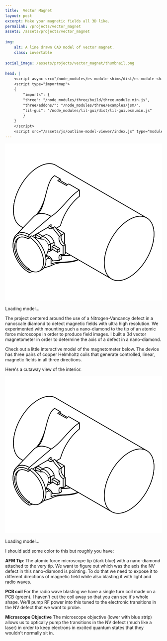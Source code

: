 ```yaml
---
title:  Vector Magnet
layout: post
excerpt: Make your magnetic fields all 3D like.
permalink: /projects/vector_magnet
assets: /assets/projects/vector_magnet

img:
    alt: A line drawn CAD model of vector magnet.
    class: invertable

social_image: /assets/projects/vector_magnet/thumbnail.png

head: |
    <script async src="/node_modules/es-module-shims/dist/es-module-shims.js"></script>
    <script type="importmap">
    {
        "imports": {
        "three": "/node_modules/three/build/three.module.min.js",
        "three/addons/": "/node_modules/three/examples/jsm/",
        "lil-gui": "/node_modules/lil-gui/dist/lil-gui.esm.min.js"
        }
    }
    </script>
    <script src="/assets/js/outline-model-viewer/index.js" type="module"></script>
---
```

<outline-model-viewer model = "/assets/blog/vector_magnet/vector_magnet.glb" zoom=500 camera='{"position":[-4.187,2.613,-9.927],"rotation":[-2.895,-0.3904,-3.046],"zoom":715.9863905262143,"target":[0.02078,0.1128,-0.01309]}'>
    <img class="outline-model-poster no-wc" src = "/assets/projects/bike_lights/thumbnail.svg">
    <p class="has-wc">Loading model...</p>
</outline-model-viewer>

The project centered around the use of a Nitrogen-Vancancy defect in a nanoscale diamond to detect magnetic fields with ultra high resolution. We experimented with mounting such a nano-diamond to the tip of an atomic force microscope in order to produce field images. I built a 3d vector magnetometer in order to determine the axis of a defect in a nano-diamond.

Check out a little interactive model of the magnetometer below. The device has three pairs of copper Helmholtz coils that generate controlled, linear, magnetic fields in all three directions.

Here's a cutaway view of the interior.

<outline-model-viewer model = "/assets/blog/vector_magnet/vector_magnet_section.glb" zoom=500 spin=false camera='{"position":[-3.078,3.353,10.11],"rotation":[-0.309,-0.2822,-0.08866],"zoom":9794.920097823839,"target":[0.0006876,0.1232,-0.005368]}' true-color=true>
    <img class="outline-model-poster no-wc" src = "/assets/projects/bike_lights/thumbnail.svg">
    <p class="has-wc">Loading model...</p>
</outline-model-viewer>

I should add some color to this but roughly you have:

**AFM Tip**: The atomic force microscope tip (dark blue) with a nano-diamond attached to the very tip. We want to figure out which was the axis the NV defect in this nano-diamond is pointing. To do that we need to expose it to different directions of magnetic field while also blasting it with light and radio waves.

**PCB coil** For the radio wave blasting we have a single turn coil made on a PCB (green). I haven't cut the coil away so that you can see it's whole shape. We'll pump RF power into this tuned to the electronic transitions in the NV defect that we want to probe.

**Microscope Objective** The microscope objective (lower with blue strip) allows us to optically pump the transitions in the NV defect (much like a laser) in order to keep electrons in excited quantum states that they wouldn't normally sit in.

